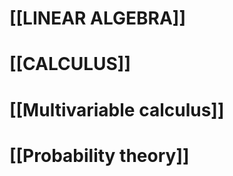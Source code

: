 

# [[LINEAR ALGEBRA]]


# [[CALCULUS]]



# [[Multivariable calculus]]


# [[Probability theory]]







